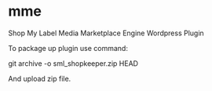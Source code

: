 mme
===

Shop My Label Media Marketplace Engine Wordpress Plugin

To package up plugin use command:

  git archive -o sml_shopkeeper.zip HEAD

And upload zip file.